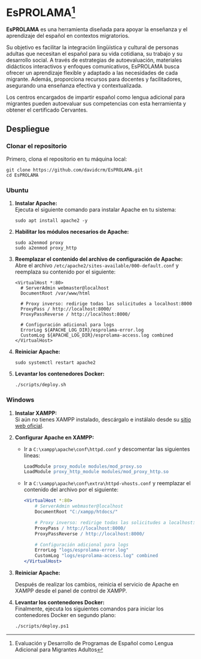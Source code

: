 # EsPROLAMA[^1]
[^1]: Evaluación y Desarrollo de Programas de Español como Lengua Adicional para Migrantes Adultos

**EsPROLAMA** es una herramienta diseñada para apoyar la enseñanza y el aprendizaje del español en contextos migratorios.

Su objetivo es facilitar la integración lingüística y cultural de personas adultas que necesitan el español para su vida cotidiana, su trabajo y su desarrollo social. A través de estrategias de autoevaluación, materiales didácticos interactivos y enfoques comunicativos, EsPROLAMA busca ofrecer un aprendizaje flexible y adaptado a las necesidades de cada migrante. Además, proporciona recursos para docentes y facilitadores, asegurando una enseñanza efectiva y contextualizada. 

Los centros encargados de impartir español como lengua  adicional para migrantes pueden autoevaluar sus competencias con esta herramienta y obtener el certificado Cervantes.


## Despliegue

### Clonar el repositorio

Primero, clona el repositorio en tu máquina local:

```shell
git clone https://github.com/davidcrm/EsPROLAMA.git
cd EsPROLAMA
```

### Ubuntu

1. **Instalar Apache:**<br />
   Ejecuta el siguiente comando para instalar Apache en tu sistema:

   ```shell
   sudo apt install apache2 -y
   ```
   
2. **Habilitar los módulos necesarios de Apache:**
    ```shell
    sudo a2enmod proxy
    sudo a2enmod proxy_http
    ```

3. **Reemplazar el contenido del archivo de configuración de Apache:**<br />
    Abre el archivo `/etc/apache2/sites-available/000-default.conf` y reemplaza su contenido por el siguiente:

    ```shell
    <VirtualHost *:80>
      # ServerAdmin webmaster@localhost
      DocumentRoot /var/www/html

      # Proxy inverso: redirige todas las solicitudes a localhost:8000
      ProxyPass / http://localhost:8000/
      ProxyPassReverse / http://localhost:8000/

      # Configuración adicional para logs
      ErrorLog ${APACHE_LOG_DIR}/esprolama-error.log
      CustomLog ${APACHE_LOG_DIR}/esprolama-access.log combined
    </VirtualHost>
    ```

4. **Reiniciar Apache:**
   ```shell
   sudo systemctl restart apache2
   ```
   
5. **Levantar los contenedores Docker:**
    ```shell
    ./scripts/deploy.sh
    ```
   
### Windows

1. **Instalar XAMPP:**<br />
    Si aún no tienes XAMPP instalado, descárgalo e instálalo desde su [sitio web oficial](https://www.apachefriends.org/).

2. **Configurar Apache en XAMPP:**

   - Ir a `C:\xampp\apache\conf\httpd.conf` y descomentar las siguientes líneas:

     ```apache
     LoadModule proxy_module modules/mod_proxy.so
     LoadModule proxy_http_module modules/mod_proxy_http.so
     ```

   - Ir a `C:\xampp\apache\conf\extra\httpd-vhosts.conf` y reemplazar el contenido del archivo por el siguiente:

     ```apache
     <VirtualHost *:80>
         # ServerAdmin webmaster@localhost
         DocumentRoot "C:/xampp/htdocs/"

         # Proxy inverso: redirige todas las solicitudes a localhost:8000
         ProxyPass / http://localhost:8000/
         ProxyPassReverse / http://localhost:8000/

         # Configuración adicional para logs
         ErrorLog "logs/esprolama-error.log"
         CustomLog "logs/esprolama-access.log" combined
     </VirtualHost>
     ```

3. **Reiniciar Apache:**
    <p>Después de realizar los cambios, reinicia el servicio de Apache en XAMPP desde el panel de control de XAMPP.</p>

4. **Levantar los contenedores Docker:**<br />
    Finalmente, ejecuta los siguientes comandos para iniciar los contenedores Docker en segundo plano:

   ```bash
   ./scripts/deploy.ps1
   ```
